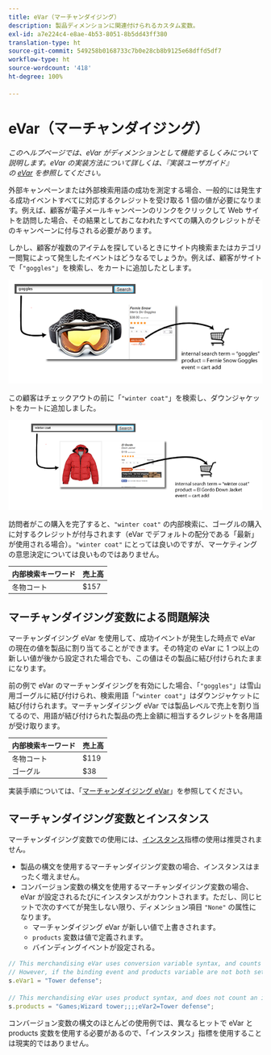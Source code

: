 ```yaml
---
title: eVar（マーチャンダイジング）
description: 製品ディメンションに関連付けられるカスタム変数。
exl-id: a7e224c4-e8ae-4b53-8051-8b5dd43ff380
translation-type: ht
source-git-commit: 549258b0168733c7b0e28cb8b9125e68dffd5df7
workflow-type: ht
source-wordcount: '418'
ht-degree: 100%

---
```


# eVar（マーチャンダイジング）

*このヘルプページでは、eVar がディメンションとして機能するしくみについて説明します。eVar の実装方法について詳しくは、『実装ユーザガイド』の [eVar](/help/implement/vars/page-vars/evar.md) を参照してください。*

外部キャンペーンまたは外部検索用語の成功を測定する場合、一般的には発生する成功イベントすべてに対応するクレジットを受け取る 1 個の値が必要になります。例えば、顧客が電子メールキャンペーンのリンクをクリックして Web サイトを訪問した場合、その結果としておこなわれたすべての購入のクレジットがそのキャンペーンに付与される必要があります。

しかし、顧客が複数のアイテムを探しているときにサイト内検索またはカテゴリー閲覧によって発生したイベントはどうなるでしょうか。例えば、顧客がサイトで「`"goggles"`」を検索し、をカートに追加したとします。

![ゴーグルの例](assets/merch-example-goggles.png)

この顧客はチェックアウトの前に「`"winter coat"`」を検索し、ダウンジャケットをカートに追加しました。

![コートの例](assets/merch-example-coat.png)

訪問者がこの購入を完了すると、`"winter coat"` の内部検索に、ゴーグルの購入に対するクレジットが付与されます（eVar でデフォルトの配分である「最新」が使用される場合）。`"winter coat"` にとっては良いのですが、マーケティングの意思決定については良いものではありません。

| 内部検索キーワード | 売上高 |
|---|---|
| 冬物コート | $157 |

## マーチャンダイジング変数による問題解決

マーチャンダイジング eVar を使用して、成功イベントが発生した時点で eVar の現在の値を製品に割り当てることができます。その特定の eVar に 1 つ以上の新しい値が後から設定された場合でも、この値はその製品に結び付けられたままになります。

前の例で eVar のマーチャンダイジングを有効にした場合、「`"goggles"`」は雪山用ゴーグルに結び付けられ、検索用語「`"winter coat"`」はダウンジャケットに結び付けられます。マーチャンダイジング eVar では製品レベルで売上を割り当てるので、用語が結び付けられた製品の売上金額に相当するクレジットを各用語が受け取ります。

| 内部検索キーワード | 売上高 |
|---|---|
| 冬物コート | $119 |
| ゴーグル | $38 |

実装手順については、「[マーチャンダイジング eVar](/help/implement/vars/page-vars/evar-merchandising.md)」を参照してください。

## マーチャンダイジング変数とインスタンス

マーチャンダイジング変数での使用には、[インスタンス](../metrics/instances.md)指標の使用は推奨されません。

* 製品の構文を使用するマーチャンダイジング変数の場合、インスタンスはまったく増えません。
* コンバージョン変数の構文を使用するマーチャンダイジング変数の場合、eVar が設定されるたびにインスタンスがカウントされます。ただし、同じヒットで次のすべてが発生しない限り、ディメンション項目 `"None"` の属性になります。
   * マーチャンダイジング eVar が新しい値で上書きされます。
   * `products` 変数は値で定義されます。
   * バインディングイベントが設定される。

```js
// This merchandising eVar uses conversion variable syntax, and counts an instance.
// However, if the binding event and products variable are not both set, the instance attributes to "None".
s.eVar1 = "Tower defense";

// This merchandising eVar uses product syntax, and does not count an instance.
s.products = "Games;Wizard tower;;;;eVar2=Tower defense";
```

コンバージョン変数の構文のほとんどの使用例では、異なるヒットで eVar と products 変数を使用する必要があるので、「インスタンス」指標を使用することは現実的ではありません。
